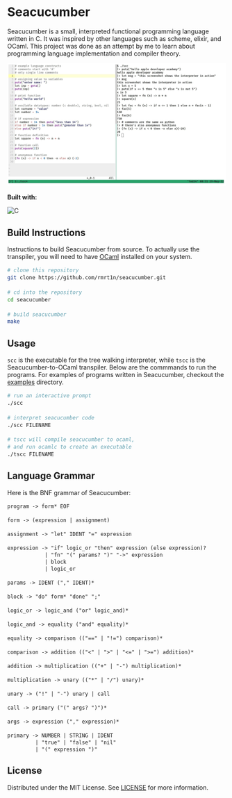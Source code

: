 # Seacucumber
Seacucumber is a small, interpreted functional programming language written in 
C. It was inspired by other languages such as scheme, elixir, and OCaml. This 
project was done as an attempt by me to learn about programming language 
implementation and compiler theory.

![Screeenshot of the language & interpreter](/screenshot.jpg)

**Built with:**

![C](https://img.shields.io/badge/C-00599C?style=for-the-badge&logo=c&logoColor=white)


## Build Instructions
Instructions to build Seacucumber from source. To actually use the transpiler, 
you will need to have [OCaml](https://ocaml.org/) installed on your system.
```bash
# clone this repository
git clone https://github.com/rmrt1n/seacucumber.git

# cd into the repository
cd seacucumber

# build seacucumber
make
```

## Usage
`scc` is the executable for the tree walking interpreter, while `tscc` is the 
Seacucumber-to-OCaml transpiler. Below are the commmands to run the programs.
For examples of programs written in Seacucumber, checkout the
[examples](/examples) directory.
```bash
# run an interactive prompt
./scc

# interpret seacucumber code 
./scc FILENAME

# tscc will compile seacucumber to ocaml,
# and run ocamlc to create an executable
./tscc FILENAME
```

## Language Grammar
Here is the BNF grammar of Seacucumber:
```
program -> form* EOF

form -> (expression | assignment)

assignment -> "let" IDENT "=" expression

expression -> "if" logic_or "then" expression (else expression)?
            | "fn" "(" params? ")" "->" expression
            | block
            | logic_or

params -> IDENT ("," IDENT)*

block -> "do" form* "done" ";"

logic_or -> logic_and ("or" logic_and)*

logic_and -> equality ("and" equality)*

equality -> comparison (("==" | "!=") comparison)*

comparison -> addition (("<" | ">" | "<=" | ">=") addition)*

addition -> multiplication (("+" | "-") multiplication)*

multiplication -> unary (("*" | "/") unary)*

unary -> ("!" | "-") unary | call

call -> primary ("(" args? ")")*

args -> expression ("," expression)*

primary -> NUMBER | STRING | IDENT
         | "true" | "false" | "nil"
         | "(" expression ")"
```

## License
Distributed under the MIT License. See [LICENSE](/LICENSE) for more information.
